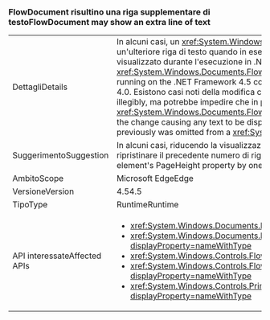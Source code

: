 ### <a name="flowdocument-may-show-an-extra-line-of-text"></a><span data-ttu-id="a5584-101">FlowDocument risultino una riga supplementare di testo</span><span class="sxs-lookup"><span data-stu-id="a5584-101">FlowDocument may show an extra line of text</span></span>

|   |   |
|---|---|
|<span data-ttu-id="a5584-102">Dettagli</span><span class="sxs-lookup"><span data-stu-id="a5584-102">Details</span></span>|<span data-ttu-id="a5584-103">In alcuni casi, un <xref:System.Windows.Documents.FlowDocument> elemento verrà visualizzato un'ulteriore riga di testo quando in esecuzione in .NET Framework 4.5 rispetto al modo in cui visualizzato durante l'esecuzione in .NET Framework 4.0.</span><span class="sxs-lookup"><span data-stu-id="a5584-103">In some cases, a <xref:System.Windows.Documents.FlowDocument> element will display an extra line of text when running on the .NET Framework 4.5 compared to how it displayed when run on the .NET Framework 4.0.</span></span> <span data-ttu-id="a5584-104">Esistono casi noti della modifica che causa il testo da visualizzare in modo inadeguato o illegibly, ma potrebbe impedire che in precedenza è stato omesso dal testo da visualizzare un <xref:System.Windows.Documents.FlowDocument>della visualizzazione.</span><span class="sxs-lookup"><span data-stu-id="a5584-104">There are no known cases of the change causing any text to be displayed poorly or illegibly, but it could cause text to appear that previously was omitted from a <xref:System.Windows.Documents.FlowDocument>'s view.</span></span>|
|<span data-ttu-id="a5584-105">Suggerimento</span><span class="sxs-lookup"><span data-stu-id="a5584-105">Suggestion</span></span>|<span data-ttu-id="a5584-106">In alcuni casi, riducendo la visualizzazione proprietà dell'elemento PageHeight da una possibile ripristinare il precedente numero di righe visualizzate.</span><span class="sxs-lookup"><span data-stu-id="a5584-106">In some cases, decreasing the display element's PageHeight property by one can restore the previous number of displayed lines.</span></span>|
|<span data-ttu-id="a5584-107">Ambito</span><span class="sxs-lookup"><span data-stu-id="a5584-107">Scope</span></span>|<span data-ttu-id="a5584-108">Microsoft Edge</span><span class="sxs-lookup"><span data-stu-id="a5584-108">Edge</span></span>|
|<span data-ttu-id="a5584-109">Versione</span><span class="sxs-lookup"><span data-stu-id="a5584-109">Version</span></span>|<span data-ttu-id="a5584-110">4.5</span><span class="sxs-lookup"><span data-stu-id="a5584-110">4.5</span></span>|
|<span data-ttu-id="a5584-111">Tipo</span><span class="sxs-lookup"><span data-stu-id="a5584-111">Type</span></span>|<span data-ttu-id="a5584-112">Runtime</span><span class="sxs-lookup"><span data-stu-id="a5584-112">Runtime</span></span>|
|<span data-ttu-id="a5584-113">API interessate</span><span class="sxs-lookup"><span data-stu-id="a5584-113">Affected APIs</span></span>|<ul><li><xref:System.Windows.Documents.FlowDocument.%23ctor?displayProperty=nameWithType></li><li><xref:System.Windows.Documents.FlowDocument.%23ctor(System.Windows.Documents.Block)?displayProperty=nameWithType></li><li><xref:System.Windows.Controls.FlowDocumentReader.%23ctor?displayProperty=nameWithType></li><li><xref:System.Windows.Controls.FlowDocumentPageViewer.%23ctor?displayProperty=nameWithType></li><li><xref:System.Windows.Controls.Primitives.DocumentPageView.%23ctor?displayProperty=nameWithType></li></ul>|

